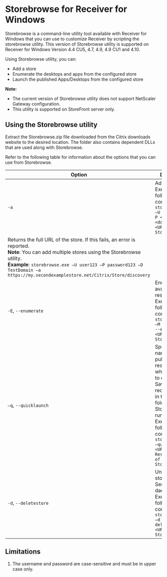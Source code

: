 # Storebrowse for Receiver for Windows

Storebrowse is a command-line utility tool available with Receiver for Windows that you can use to customize Receiver by scripting the storebrowse utility. This version of Storebrowse utility is supported on Receiver for Windows Version 4.4 CU5, 4.7, 4.9, 4.9 CU1 and 4.10.

Using Storebrowse utility, you can:

* Add a store
* Enumerate the desktops and apps from the configured store
* Launch the published Apps/Desktops from the configured store

**Note:**

* The current version of Storebrowse utility does not support NetScaler Gateway configuration.
* This utility is supported on StoreFront server only.


## Using the Storebrowse utility

Extract the Storebrowse.zip file downloaded from the Citrix downloads website to the desired location. The folder also contains dependent DLLs that are used along with Storebrowse.

Refer to the following table for information about the options that you can use from Storebrowse.

| Option | Description | Notes |
|---|---|---|
| `-a` | Adds new store. Execute the following command: <br> `storebrowse.exe –U <username> -P <password> -D <domain> -a <URL of Storefront>`
 | Returns the full URL of the store. If this fails, an error is reported. <br> **Note**: You can add multiple stores using the Storebrowse utility.<br> **Example**: `storebrowse.exe –U user123 –P password123 –D TestDomain –a https://my.secondexamplestore.net/Citrix/Store/discovery` |
| `-E`, `--enumerate` | Enumerates the available resources. Execute the following command:  <br> `storebrowse.exe –M 0X2000 –E or --enumerate <URL of Storefront>` | By default, the resource name, display name, and folder of the resource are displayed. Use the --details option to display additional information. <br> **Note**: The argument **-M 0X2000** is required to get the launch URL for each of the resource that are published in the Storefront <br> **Example**: `storebrowse.exe –M 0X2000 –E https://my.secondexamplestore.net/Citrix/Second/discovery` |
| `–q`, `--quicklaunch` | Specifies the name of the published resource to which you want to connect. Saves the required ICA file in the local folder where Storebrowse is running. Execute the following command: <br> `storebrowse.exe –quicklaunch <URL Of the Resource> <URL of the Storefront>` | **Note**: Executing the following command will save the ICA file in the local machine where the Storebrowse is running. The file will be saved under `%localAppData%\Citrix\storebrowse\cache` folder. <br> `Storebrowse.exe –quicklaunch <URL of the Resource> <URL of the Storefront>` <br> **Example**: `storebrowse.exe –q https://mysecondexamplestore.net/Citrix/Second/v2/v3jkjjlj9u0i0-/launch/ica  https://mysecondexamplestore.net/Citrix/Second/discovery` |
| `-d`, `--deletestore` | Unregisters a store with the Service Record daemon. Execute the following command: <br> `storebrowse.exe –d or –deletestore  <URL of Storefront>` | **Example**:  `storebrowse.exe –d http://store-url.xxx.com/Citrix/SF-Name/discovery` |

## Limitations

1. The username and password are case-sensitive and must be in upper case only.





